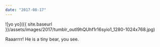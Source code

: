 ```yaml
---
date: "2017-08-17"
---
```


![yo yo]({{ site.baseurl }}/assets/images/2017/tumblr_outl9hQUhf1r16syio1_1280-1024x768.jpg)

Raaarrrr! He is a tiny bear, you see.
